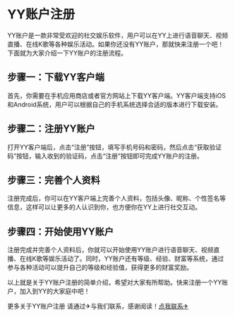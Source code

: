 # YY账户注册

YY账户是一款非常受欢迎的社交娱乐软件，用户可以在YY上进行语音聊天、视频直播、在线K歌等各种娱乐活动。如果你还没有YY账户，那就快来注册一个吧！下面就为大家介绍一下YY账户的注册流程。

## 步骤一：下载YY客户端

首先，你需要在手机应用商店或者官方网站上下载YY客户端。YY客户端支持iOS和Android系统，用户可以根据自己的手机系统选择合适的版本进行下载安装。

## 步骤二：注册YY账户

打开YY客户端后，点击“注册”按钮，填写手机号码和密码，然后点击“获取验证码”按钮，输入收到的验证码，点击“注册”按钮即可完成YY账户的注册。

## 步骤三：完善个人资料

注册完成后，你可以在YY客户端上完善个人资料，包括头像、昵称、个性签名等信息，这样可以让更多的人认识到你，也方便你在YY上进行社交互动。

## 步骤四：开始使用YY账户

注册完成并完善个人资料后，你就可以开始使用YY账户进行语音聊天、视频直播、在线K歌等娱乐活动了。同时，YY账户还有等级、经验、财富等系统，通过参与各种活动可以提升自己的等级和经验值，获得更多的财富奖励。

以上就是关于YY账户注册的简单介绍，希望对大家有所帮助。快来注册一个YY账户，加入到YY的大家庭中吧！

更多关于YY账户注册 请通过✈与我们联系，感谢阅读！[点我联系✈](https://app.k02.cc)